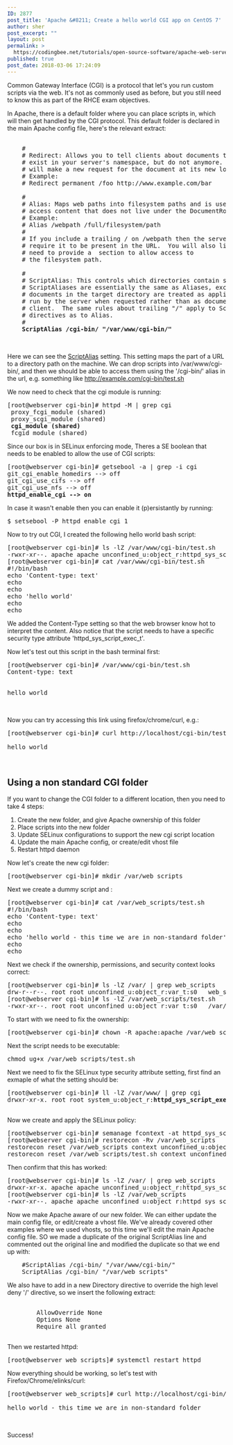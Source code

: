 ```yaml
---
ID: 2877
post_title: 'Apache &#8211; Create a hello world CGI app on CentOS 7'
author: sher
post_excerpt: ""
layout: post
permalink: >
  https://codingbee.net/tutorials/open-source-software/apache-web-server/apache-how-to-set-up-virtual-hosts-on-centos-7-2
published: true
post_date: 2018-03-06 17:24:09
---
```

Common Gateway Interface (CGI) is a protocol that let's you run custom scripts via the web. It's not as commonly used as before, but you still need to know this as part of the RHCE exam objectives. 



In Apache, there is a default folder where you can place scripts in, which will then get handled by the CGI protocol. This default folder is declared in the main Apache config file, here's the relevant extract:

  

 
<pre>
<IfModule alias_module>
    #
    # Redirect: Allows you to tell clients about documents that used to
    # exist in your server's namespace, but do not anymore. The client
    # will make a new request for the document at its new location.
    # Example:
    # Redirect permanent /foo http://www.example.com/bar

    #
    # Alias: Maps web paths into filesystem paths and is used to
    # access content that does not live under the DocumentRoot.
    # Example:
    # Alias /webpath /full/filesystem/path
    #
    # If you include a trailing / on /webpath then the server will
    # require it to be present in the URL.  You will also likely
    # need to provide a <Directory> section to allow access to
    # the filesystem path.

    #
    # ScriptAlias: This controls which directories contain server scripts.
    # ScriptAliases are essentially the same as Aliases, except that
    # documents in the target directory are treated as applications and
    # run by the server when requested rather than as documents sent to the
    # client.  The same rules about trailing "/" apply to ScriptAlias
    # directives as to Alias.
    #
<strong>    ScriptAlias /cgi-bin/ "/var/www/cgi-bin/"</strong>

</IfModule>
</pre> 





Here we can see the <a href="https://httpd.apache.org/docs/2.4/mod/mod_alias.html#scriptalias" target="_blank" rel="nofollow">ScriptAlias</a> setting. This setting maps the part of a URL to a directory path on the machine. We can drop scripts into /var/www/cgi-bin/, and then we should be able to access them using the '/cgi-bin/' alias in the url, e.g. something like http://example.com/cgi-bin/test.sh

We now need to check that the cgi module is running:


<pre>
[root@webserver cgi-bin]# httpd -M | grep cgi
 proxy_fcgi_module (shared)
 proxy_scgi_module (shared)
<strong> cgi_module (shared)</strong>
 fcgid_module (shared)
</pre>

Since our box is in SELinux enforcing mode, Theres a SE boolean that needs to be enabled to allow the use of CGI scripts:

<pre>
[root@webserver cgi-bin]# getsebool -a | grep -i cgi
git_cgi_enable_homedirs --> off
git_cgi_use_cifs --> off
git_cgi_use_nfs --> off
<strong>httpd_enable_cgi --> on</strong>
</pre>

In case it wasn't enable then you can enable it (p)ersistantly by running:

<pre>
$ setsebool -P httpd_enable_cgi 1
</pre>

Now to try out CGI, I created the following hello world bash script:


<pre>
[root@webserver cgi-bin]# ls -lZ /var/www/cgi-bin/test.sh
-rwxr-xr--. apache apache unconfined_u:object_r:httpd_sys_script_exec_t:s0 /var/www/cgi-bin/test.sh
[root@webserver cgi-bin]# cat /var/www/cgi-bin/test.sh
#!/bin/bash
echo 'Content-type: text'
echo
echo
echo 'hello world'
echo
echo
</pre>

We added the Content-Type setting so that the web browser know hot to interpret the content. Also notice that the script needs to have a specific security type attribute 'httpd_sys_script_exec_t'. 


Now let's test out this script in the bash terminal first:


<pre>
[root@webserver cgi-bin]# /var/www/cgi-bin/test.sh
Content-type: text


hello world


</pre>


Now you can try accessing this link using firefox/chrome/curl, e.g.:


<pre>
[root@webserver cgi-bin]# curl http://localhost/cgi-bin/test.sh

hello world


</pre>


<h2>Using a non standard CGI folder</h2>

If you want to change the CGI folder to a different location, then you need to take 4 steps:

<ol>
	<li>Create the new folder, and give Apache ownership of this folder</li>
	<li>Place scripts into the new folder</li>
	<li>Update SELinux configurations to support the new cgi script location</li>
	<li>Update the main Apache config, or create/edit vhost file</li>
	<li>Restart httpd daemon</li>
</ol>


Now let's create the new cgi folder:

<pre>
[root@webserver cgi-bin]# mkdir /var/web_scripts
</pre>

Next we create a dummy script and :

<pre>
[root@webserver cgi-bin]# cat /var/web_scripts/test.sh
#!/bin/bash
echo 'Content-type: text'
echo
echo
echo 'hello world - this time we are in non-standard folder'
echo
echo
</pre>

Next we check if the ownership, permissions, and security context looks correct:

<pre>
[root@webserver cgi-bin]# ls -lZ /var/ | grep web_scripts
drw-r--r--. root root unconfined_u:object_r:var_t:s0   web_scripts
[root@webserver cgi-bin]# ls -lZ /var/web_scripts/test.sh
-rwxr-xr--. root root unconfined_u:object_r:var_t:s0   /var/web_scripts/test.sh
</pre>

To start with we need to fix the ownership:


<pre>
[root@webserver cgi-bin]# chown -R apache:apache /var/web_scripts/
</pre>

Next the script needs to be executable:

<pre>
chmod ug+x /var/web_scripts/test.sh
</pre>

Next we need to fix the SELinux type security attribute setting, first find an exmaple of what the setting should be:


<pre>
[root@webserver cgi-bin]# ll -lZ /var/www/ | grep cgi
drwxr-xr-x. root root system_u:object_r:<strong>httpd_sys_script_exec_t</strong>:s0 cgi-bin

</pre> 

Now we create and apply the SELinux policy:

<pre>
[root@webserver cgi-bin]# semanage fcontext -at httpd_sys_script_exec_t "/var/web_scripts(/.*)?"
[root@webserver cgi-bin]# restorecon -Rv /var/web_scripts
restorecon reset /var/web_scripts context unconfined_u:object_r:var_t:s0->unconfined_u:object_r:httpd_sys_script_exec_t:s0
restorecon reset /var/web_scripts/test.sh context unconfined_u:object_r:var_t:s0->unconfined_u:object_r:httpd_sys_script_exec_t:s0
</pre>


Then confirm that this has worked:

<pre>
[root@webserver cgi-bin]# ls -lZ /var/ | grep web_scripts
drwxr-xr-x. apache apache unconfined_u:object_r:httpd_sys_script_exec_t:s0 web_scripts
[root@webserver cgi-bin]# ls -lZ /var/web_scripts
-rwxr-xr--. apache apache unconfined_u:object_r:httpd_sys_script_exec_t:s0 test.sh
</pre>

Now we make Apache aware of our new folder. We can either update the main config file, or edit/create a vhost file. We've already covered other examples where we used vhosts, so this time we'll edit the main Apache config file. SO we made a duplicate of the original ScriptAlias line and commented out the original line and modified the duplicate so that we end up with:


<pre>
    #ScriptAlias /cgi-bin/ "/var/www/cgi-bin/"
    ScriptAlias /cgi-bin/ "/var/web_scripts"
</pre> 

We also have to add in a new Directory directive to override the high level deny '/' directive, so we insert the following extract:

<pre>
    <Directory "/var/web_scripts">
        AllowOverride None
        Options None
        Require all granted
    </Directory>
</pre>


Then we restarted httpd:


<pre>
[root@webserver web_scripts]# systemctl restart httpd
</pre>

Now everything should be working, so let's test with Firefox/Chrome/elinks/curl:


<pre>
[root@webserver web_scripts]# curl http://localhost/cgi-bin/test.sh

hello world - this time we are in non-standard folder


</pre>

Success!